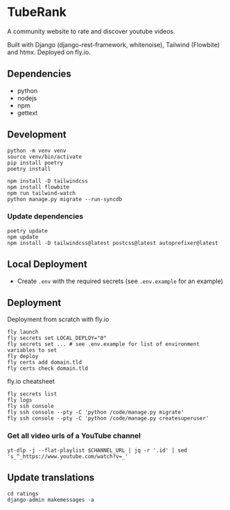 # TubeRank

A community website to rate and discover youtube videos.

Built with Django (django-rest-framework, whitenoise), Tailwind (Flowbite) and htmx. Deployed on fly.io.

## Dependencies

- python
- nodejs
- npm
- gettext

## Development

```
python -m venv venv
source venv/bin/activate
pip install poetry
poetry install
```

```
npm install -D tailwindcss
npm install flowbite
npm run tailwind-watch
python manage.py migrate --run-syncdb
```

### Update dependencies

```
poetry update
npm update
npm install -D tailwindcss@latest postcss@latest autoprefixer@latest
```

## Local Deployment

- Create `.env` with the required secrets (see `.env.example` for an example)

## Deployment

Deployment from scratch with fly.io

```
fly launch
fly secrets set LOCAL_DEPLOY="0"
fly secrets set ... # see .env.example for list of environment variables to set
fly deploy
fly certs add domain.tld
fly certs check domain.tld
```

fly.io cheatsheet

```
fly secrets list
fly logs
fly ssh console
fly ssh console --pty -C 'python /code/manage.py migrate'
fly ssh console --pty -C 'python /code/manage.py createsuperuser'
```

### Get all video urls of a YouTube channel

```
yt-dlp -j --flat-playlist $CHANNEL_URL | jq -r '.id' | sed 's_^_https://www.youtube.com/watch?v=_'
```

## Update translations

```
cd ratings
django-admin makemessages -a
```

